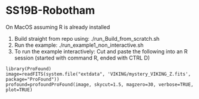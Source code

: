 # SS19B-Robotham
On MacOS assuming R is already installed

1.  Build straight from repo using: ./run_Build_from_scratch.sh
2.  Run the example: ./run_example1_non_interactive.sh
3.  To run the example interactively: Cut and paste the following into an R session (started with command R, ended with CTRL D)
```
library(ProFound)
image=readFITS(system.file("extdata", 'VIKING/mystery_VIKING_Z.fits', package="ProFound"))
profound=profoundProFound(image, skycut=1.5, magzero=30, verbose=TRUE, plot=TRUE)
```
             
